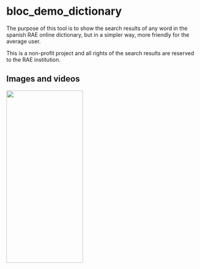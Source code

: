 # bloc_demo_dictionary

The purpose of this tool is to show the search results of any word in the spanish RAE online dictionary, but in a simpler way, more friendly for the average user.

This is a non-profit project and all rights of the search results are reserved to the RAE institution.

## Images and videos

<img src="/demo%20images%20and%20videos/demo%20video.gif" width="200" height="450"/>
